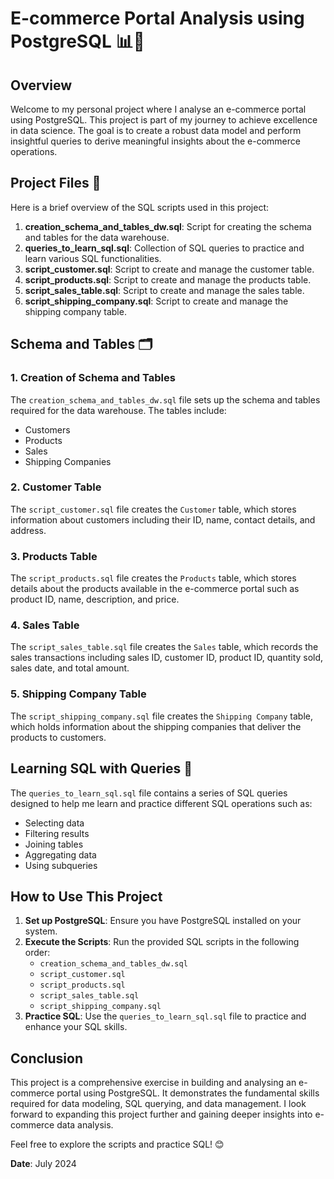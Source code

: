 # E-commerce Portal Analysis using PostgreSQL 📊🛒

## Overview

Welcome to my personal project where I analyse an e-commerce portal using PostgreSQL. This project is part of my journey to achieve excellence in data science. The goal is to create a robust data model and perform insightful queries to derive meaningful insights about the e-commerce operations.

## Project Files 📂

Here is a brief overview of the SQL scripts used in this project:

1. **creation_schema_and_tables_dw.sql**: Script for creating the schema and tables for the data warehouse.
2. **queries_to_learn_sql.sql**: Collection of SQL queries to practice and learn various SQL functionalities.
3. **script_customer.sql**: Script to create and manage the customer table.
4. **script_products.sql**: Script to create and manage the products table.
5. **script_sales_table.sql**: Script to create and manage the sales table.
6. **script_shipping_company.sql**: Script to create and manage the shipping company table.

## Schema and Tables 🗂️

### 1. Creation of Schema and Tables

The `creation_schema_and_tables_dw.sql` file sets up the schema and tables required for the data warehouse. The tables include:
- Customers
- Products
- Sales
- Shipping Companies

### 2. Customer Table

The `script_customer.sql` file creates the `Customer` table, which stores information about customers including their ID, name, contact details, and address.

### 3. Products Table

The `script_products.sql` file creates the `Products` table, which stores details about the products available in the e-commerce portal such as product ID, name, description, and price.

### 4. Sales Table

The `script_sales_table.sql` file creates the `Sales` table, which records the sales transactions including sales ID, customer ID, product ID, quantity sold, sales date, and total amount.

### 5. Shipping Company Table

The `script_shipping_company.sql` file creates the `Shipping Company` table, which holds information about the shipping companies that deliver the products to customers.

## Learning SQL with Queries 📖

The `queries_to_learn_sql.sql` file contains a series of SQL queries designed to help me learn and practice different SQL operations such as:
- Selecting data
- Filtering results
- Joining tables
- Aggregating data
- Using subqueries

## How to Use This Project

1. **Set up PostgreSQL**: Ensure you have PostgreSQL installed on your system.
2. **Execute the Scripts**: Run the provided SQL scripts in the following order:
   - `creation_schema_and_tables_dw.sql`
   - `script_customer.sql`
   - `script_products.sql`
   - `script_sales_table.sql`
   - `script_shipping_company.sql`
3. **Practice SQL**: Use the `queries_to_learn_sql.sql` file to practice and enhance your SQL skills.

## Conclusion

This project is a comprehensive exercise in building and analysing an e-commerce portal using PostgreSQL. It demonstrates the fundamental skills required for data modeling, SQL querying, and data management. I look forward to expanding this project further and gaining deeper insights into e-commerce data analysis.

Feel free to explore the scripts and practice SQL! 😊 

**Date**: July 2024
